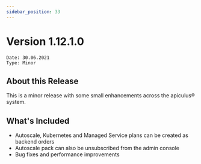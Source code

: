```yaml
---
sidebar_position: 33
---
```

# Version 1.12.1.0
```
Date: 30.06.2021
Type: Minor
```

## About this Release

This is a minor release with some small enhancements across the apiculus® system.

## What's Included

- Autoscale, Kubernetes and Managed Service plans can be created as backend orders
- Autoscale pack can also be unsubscribed from the admin console
- Bug fixes and performance improvements



